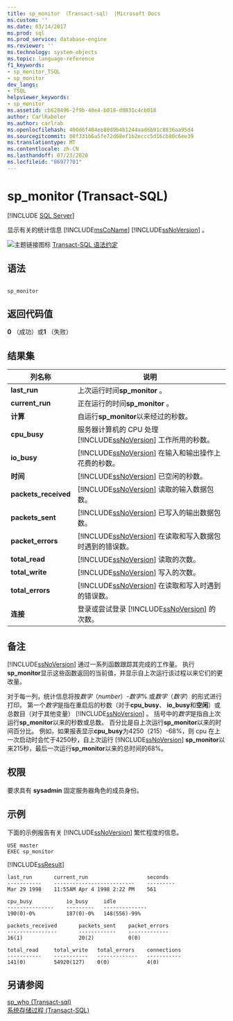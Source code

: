 ```yaml
---
title: sp_monitor （Transact-sql） |Microsoft Docs
ms.custom: ''
ms.date: 03/14/2017
ms.prod: sql
ms.prod_service: database-engine
ms.reviewer: ''
ms.technology: system-objects
ms.topic: language-reference
f1_keywords:
- sp_monitor_TSQL
- sp_monitor
dev_langs:
- TSQL
helpviewer_keywords:
- sp_monitor
ms.assetid: cb628496-2f9b-40e4-b018-d0831c4cb018
author: CarlRabeler
ms.author: carlrab
ms.openlocfilehash: 400d6f484ee80d9b4b1244aad6b91c8836aa95d4
ms.sourcegitcommit: 08f331b6a5fe72d68ef1b2eccc5d16cb80c6ee39
ms.translationtype: MT
ms.contentlocale: zh-CN
ms.lasthandoff: 07/23/2020
ms.locfileid: "86977701"
---
```

# <a name="sp_monitor-transact-sql"></a>sp_monitor (Transact-SQL)
[!INCLUDE [SQL Server](../../includes/applies-to-version/sqlserver.md)]

  显示有关的统计信息 [!INCLUDE[msCoName](../../includes/msconame-md.md)] [!INCLUDE[ssNoVersion](../../includes/ssnoversion-md.md)] 。  
  
 ![主题链接图标](../../database-engine/configure-windows/media/topic-link.gif "主题链接图标") [Transact-SQL 语法约定](../../t-sql/language-elements/transact-sql-syntax-conventions-transact-sql.md)  
  
## <a name="syntax"></a>语法  
  
```  
  
sp_monitor  
```  
  
## <a name="return-code-values"></a>返回代码值  
 **0** （成功）或**1** （失败）  
  
## <a name="result-sets"></a>结果集  
  
|列名称|说明|  
|-----------------|-----------------|  
|**last_run**|上次运行时间**sp_monitor** 。|  
|**current_run**|正在运行的时间**sp_monitor** 。|  
|**计算**|自运行**sp_monitor**以来经过的秒数。|  
|**cpu_busy**|服务器计算机的 CPU 处理 [!INCLUDE[ssNoVersion](../../includes/ssnoversion-md.md)] 工作所用的秒数。|  
|**io_busy**|[!INCLUDE[ssNoVersion](../../includes/ssnoversion-md.md)] 在输入和输出操作上花费的秒数。|  
|**时间**|[!INCLUDE[ssNoVersion](../../includes/ssnoversion-md.md)] 已空闲的秒数。|  
|**packets_received**|[!INCLUDE[ssNoVersion](../../includes/ssnoversion-md.md)] 读取的输入数据包数。|  
|**packets_sent**|[!INCLUDE[ssNoVersion](../../includes/ssnoversion-md.md)] 已写入的输出数据包数。|  
|**packet_errors**|[!INCLUDE[ssNoVersion](../../includes/ssnoversion-md.md)] 在读取和写入数据包时遇到的错误数。|  
|**total_read**|[!INCLUDE[ssNoVersion](../../includes/ssnoversion-md.md)] 读取的次数。|  
|**total_write**|[!INCLUDE[ssNoVersion](../../includes/ssnoversion-md.md)] 写入的次数。|  
|**total_errors**|[!INCLUDE[ssNoVersion](../../includes/ssnoversion-md.md)] 在读取和写入时遇到的错误数。|  
|**连接**|登录或尝试登录 [!INCLUDE[ssNoVersion](../../includes/ssnoversion-md.md)] 的次数。|  
  
## <a name="remarks"></a>备注  
 [!INCLUDE[ssNoVersion](../../includes/ssnoversion-md.md)] 通过一系列函数跟踪其完成的工作量。 执行**sp_monitor**显示这些函数返回的当前值，并显示自上次运行该过程以来它们的更改量。  
  
 对于每一列，统计信息将按*数字*（*number*）-*数字*% 或*数字*（*数字*）的形式进行打印。 第一个*数字*是指在重启后的秒数（对于**cpu_busy**、 **io_busy**和**空闲**）或总数目（对于其他变量） [!INCLUDE[ssNoVersion](../../includes/ssnoversion-md.md)] 。 括号中的*数字*是指自上次运行**sp_monitor**以来的秒数或总数。 百分比是自上次运行**sp_monitor**以来的时间百分比。 例如，如果报表显示**cpu_busy**为4250（215）-68%，则 cpu 在上一次启动时会忙于4250秒，自上次运行 [!INCLUDE[ssNoVersion](../../includes/ssnoversion-md.md)] **sp_monitor**以来215秒，最后一次运行**sp_monitor**以来的总时间的68%。  
  
## <a name="permissions"></a>权限  
 要求具有 **sysadmin** 固定服务器角色的成员身份。  
  
## <a name="examples"></a>示例  
 下面的示例报告有关 [!INCLUDE[ssNoVersion](../../includes/ssnoversion-md.md)] 繁忙程度的信息。  
  
```console
USE master  
EXEC sp_monitor  
```  
  
 [!INCLUDE[ssResult](../../includes/ssresult-md.md)]  

```console
last_run       current_run                   seconds
-----------    --------------------------    ---------
Mar 29 1998    11:55AM Apr 4 1998 2:22 PM    561

cpu_busy           io_busy     idle
---------------    ---------   --------------
190(0)-0%          187(0)-0%   148(556)-99%

packets_received       packets_sent    packet_errors
----------------       ------------    -------------
16(1)                  20(2)           0(0)

total_read     total_write   total_errors    connections
-----------    -----------   -------------   -----------
141(0)         54920(127)    0(0)            4(0)
```
  
## <a name="see-also"></a>另请参阅  
 [sp_who &#40;Transact-sql&#41;](../../relational-databases/system-stored-procedures/sp-who-transact-sql.md)   
 [系统存储过程 (Transact-SQL)](../../relational-databases/system-stored-procedures/system-stored-procedures-transact-sql.md)  
  
  
